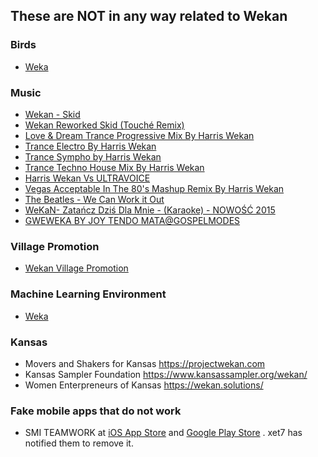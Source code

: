 ## These are NOT in any way related to Wekan

### Birds
- [Weka](https://en.wikipedia.org/wiki/Weka)

### Music
- [Wekan - Skid](https://www.youtube.com/watch?v=XkqabSLgfxQ)
- [Wekan Reworked Skid (Touché Remix)](https://www.youtube.com/watch?v=SAOfzuwOtHg)
- [Love & Dream Trance Progressive Mix By Harris Wekan](https://www.youtube.com/watch?v=iUgerssvY5U)
- [Trance Electro By Harris Wekan](https://www.youtube.com/watch?v=uop8DwsC7W0)
- [Trance Sympho by Harris Wekan](https://www.youtube.com/watch?v=4ajJae6vO6Y)
- [Trance Techno House Mix By Harris Wekan](https://www.youtube.com/watch?v=YEfye_IJLXM)
- [Harris Wekan Vs ULTRAVOICE](https://www.youtube.com/watch?v=-NEnLzH-DTY)
- [Vegas Acceptable In The 80's Mashup Remix By Harris Wekan](https://www.youtube.com/watch?v=_wiMZ0U0uIY)
- [The Beatles - We Can Work it Out](https://www.youtube.com/watch?v=Qyclqo_AV2M)
- [WeKaN- Zatańcz Dziś Dla Mnie - (Karaoke) - NOWOŚĆ 2015](https://www.youtube.com/watch?v=JrhDvcF8tBo)
- [GWEWEKA BY JOY TENDO MATA@GOSPELMODES](https://www.youtube.com/watch?v=ak-6NC-2AJ8)

### Village Promotion
- [Wekan Village Promotion](https://www.youtube.com/watch?v=buXuTRTysN4)

### Machine Learning Environment
- [Weka](https://en.wikipedia.org/wiki/Weka_(machine_learning))

### Kansas
- Movers and Shakers for Kansas https://projectwekan.com
- Kansas Sampler Foundation https://www.kansassampler.org/wekan/
- Women Enterpreneurs of Kansas https://wekan.solutions/

### Fake mobile apps that do not work
- SMI TEAMWORK at [iOS App Store](https://itunes.apple.com/de/app/smi-teamwork/id1232167123?mt=8) and [Google Play Store](https://play.google.com/store/apps/details?id=com.siliconmotion.teamwork) . xet7 has notified them to remove it.
